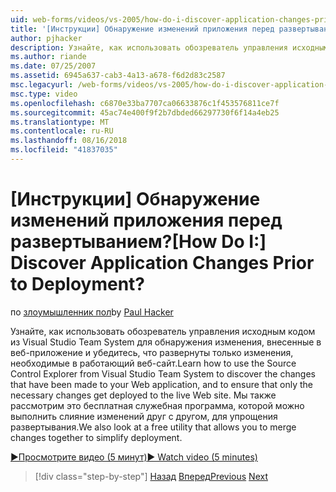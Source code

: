 ```yaml
---
uid: web-forms/videos/vs-2005/how-do-i-discover-application-changes-prior-to-deployment
title: '[Инструкции] Обнаружение изменений приложения перед развертыванием? | Документы Майкрософт'
author: pjhacker
description: Узнайте, как использовать обозреватель управления исходным кодом из Visual Studio Team System для обнаружения изменения, внесенные в веб-приложение и ensur...
ms.author: riande
ms.date: 07/25/2007
ms.assetid: 6945a637-cab3-4a13-a678-f6d2d83c2587
msc.legacyurl: /web-forms/videos/vs-2005/how-do-i-discover-application-changes-prior-to-deployment
msc.type: video
ms.openlocfilehash: c6870e33ba7707ca06633876c1f453576811ce7f
ms.sourcegitcommit: 45ac74e400f9f2b7dbded66297730f6f14a4eb25
ms.translationtype: MT
ms.contentlocale: ru-RU
ms.lasthandoff: 08/16/2018
ms.locfileid: "41837035"
---
```

<a name="how-do-i-discover-application-changes-prior-to-deployment"></a><span data-ttu-id="e0f95-104">[Инструкции] Обнаружение изменений приложения перед развертыванием?</span><span class="sxs-lookup"><span data-stu-id="e0f95-104">[How Do I:] Discover Application Changes Prior to Deployment?</span></span>
====================
<span data-ttu-id="e0f95-105">по [злоумышленник пол](https://github.com/pjhacker)</span><span class="sxs-lookup"><span data-stu-id="e0f95-105">by [Paul Hacker](https://github.com/pjhacker)</span></span>

<span data-ttu-id="e0f95-106">Узнайте, как использовать обозреватель управления исходным кодом из Visual Studio Team System для обнаружения изменения, внесенные в веб-приложение и убедитесь, что развернуты только изменения, необходимые в работающий веб-сайт.</span><span class="sxs-lookup"><span data-stu-id="e0f95-106">Learn how to use the Source Control Explorer from Visual Studio Team System to discover the changes that have been made to your Web application, and to ensure that only the necessary changes get deployed to the live Web site.</span></span> <span data-ttu-id="e0f95-107">Мы также рассмотрим это бесплатная служебная программа, которой можно выполнить слияние изменений друг с другом, для упрощения развертывания.</span><span class="sxs-lookup"><span data-stu-id="e0f95-107">We also look at a free utility that allows you to merge changes together to simplify deployment.</span></span>

[<span data-ttu-id="e0f95-108">&#9654;Просмотрите видео (5 минут)</span><span class="sxs-lookup"><span data-stu-id="e0f95-108">&#9654; Watch video (5 minutes)</span></span>](https://channel9.msdn.com/Blogs/ASP-NET-Site-Videos/how-do-i-discover-application-changes-prior-to-deployment)

> [!div class="step-by-step"]
> <span data-ttu-id="e0f95-109">[Назад](how-do-i-publish-and-analyze-test-results.md)
> [Вперед](how-do-i-implement-continuous-integration-with-team-foundation.md)</span><span class="sxs-lookup"><span data-stu-id="e0f95-109">[Previous](how-do-i-publish-and-analyze-test-results.md)
[Next](how-do-i-implement-continuous-integration-with-team-foundation.md)</span></span>
